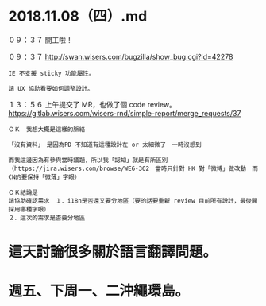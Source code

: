# 2018.11.08（四）.md

０９：３７ 開工啦！  

０９：３７ http://swan.wisers.com/bugzilla/show_bug.cgi?id=42278  
```
IE 不支援 sticky 功能屬性。

請 UX 協助看要如何調整設計。
```
１３：５６ 上午提交了 MR，也做了個 code review。  
https://gitlab.wisers.com/wisers-rnd/simple-report/merge_requests/37  

```
ＯＫ　我想大概是這樣的脈絡

「沒有資料」　是因為PD 不知道有這種設計在 or 太細微了　一時沒想到

而我這邊因為有參與當時議題，所以我「認知」就是有所區別
（https://jira.wisers.com/browse/WE6-362　當時只針對 HK 對「微博」做改動　而CN的要保持「微薄」字眼）

ＯＫ結論是
請協助確認需求　１．i18n是否還又要分地區（要的話要重新 review 目前所有設計，最後開採用哪種字眼）
２．這次的需求是否要分地區

```
# 這天討論很多關於語言翻譯問題。  
# 週五、下周一、二沖繩環島。  
